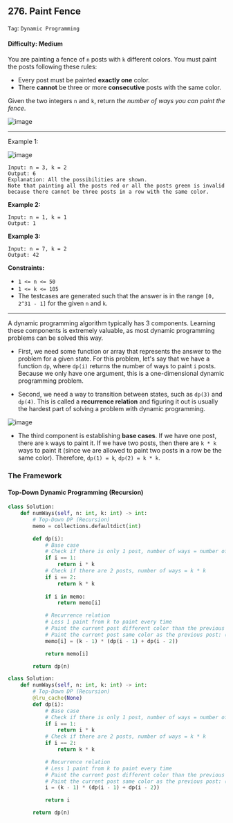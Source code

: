 ## 276. Paint Fence

```Tag```: ```Dynamic Programming```

#### Difficulty: Medium

You are painting a fence of ```n``` posts with ```k``` different colors. You must paint the posts following these rules:

- Every post must be painted __exactly one__ color.
- There __cannot__ be three or more __consecutive__ posts with the same color.

Given the two integers ```n``` and ```k```, return _the number of ways you can paint the fence_.

![image](https://user-images.githubusercontent.com/35042430/220183689-88bb2baf-cb55-49a5-a1b3-498ff2845cae.png)

---

Example 1:

![image](https://assets.leetcode.com/uploads/2021/02/28/paintfenceex1.png)
```
Input: n = 3, k = 2
Output: 6
Explanation: All the possibilities are shown.
Note that painting all the posts red or all the posts green is invalid because there cannot be three posts in a row with the same color.
```

__Example 2:__
```
Input: n = 1, k = 1
Output: 1
```

__Example 3:__
```
Input: n = 7, k = 2
Output: 42
```

__Constraints:__

- ```1 <= n <= 50```
- ```1 <= k <= 105```
- The testcases are generated such that the answer is in the range ```[0, 2^31 - 1]``` for the given ```n``` and ```k```.

---

A dynamic programming algorithm typically has 3 components. Learning these components is extremely valuable, as most dynamic programming problems can be solved this way.

- First, we need some function or array that represents the answer to the problem for a given state. For this problem, let's say that we have a function ```dp```, where ```dp(i)``` returns the number of ways to paint ```i``` posts. Because we only have one argument, this is a one-dimensional dynamic programming problem.

- Second, we need a way to transition between states, such as ```dp(3)``` and ```dp(4)```. This is called a __recurrence relation__ and figuring it out is usually the hardest part of solving a problem with dynamic programming.

![image](https://user-images.githubusercontent.com/35042430/220188990-179d012d-5083-404c-8369-7753e0a24f03.png)

- The third component is establishing __base cases__. If we have one post, there are ```k``` ways to paint it. If we have two posts, then there are ```k * k``` ways to paint it (since we are allowed to paint two posts in a row be the same color). Therefore, ```dp(1) = k```, ```dp(2) = k * k```.

### The Framework

#### Top-Down Dynamic Programming (Recursion)

```Python
class Solution:
    def numWays(self, n: int, k: int) -> int:
        # Top-Down DP (Recursion)
        memo = collections.defaultdict(int)

        def dp(i):
            # Base case
            # Check if there is only 1 post, number of ways = number of k
            if i == 1:
                return i * k
            # Check if there are 2 posts, number of ways = k * k
            if i == 2:
                return k * k
            
            if i in memo:
                return memo[i]

            # Recurrence relation
            # Less 1 paint from k to paint every time
            # Paint the current post different color than the previous post: (k - 1) * dp(i - 1)
            # Paint the current post same color as the previous post: (k - 1) * dp(i - 2)
            memo[i] = (k - 1) * (dp(i - 1) + dp(i - 2))

            return memo[i]

        return dp(n)
```

```Python
class Solution:
    def numWays(self, n: int, k: int) -> int:
        # Top-Down DP (Recursion)
        @lru_cache(None)
        def dp(i):
            # Base case
            # Check if there is only 1 post, number of ways = number of k
            if i == 1:
                return i * k
            # Check if there are 2 posts, number of ways = k * k
            if i == 2:
                return k * k

            # Recurrence relation
            # Less 1 paint from k to paint every time
            # Paint the current post different color than the previous post: (k - 1) * dp(i - 1)
            # Paint the current post same color as the previous post: (k - 1) * dp(i - 2)
            i = (k - 1) * (dp(i - 1) + dp(i - 2))

            return i

        return dp(n)
```
